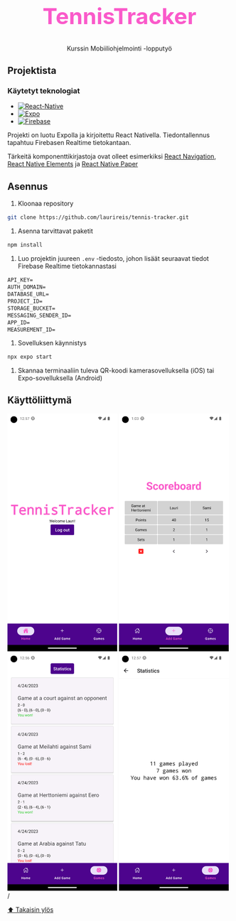 <div align="center">
  <h1 style="color: #fa5aca; font-size: 50px; font-weight: bold;">TennisTracker</h1>
  <p>Kurssin Mobiiliohjelmointi -lopputyö
</div>

## Projektista

### Käytetyt teknologiat
- [![React-Native][React-Native]][React-Native-url]
- [![Expo][Expo]][Expo-url]
- [![Firebase][Firebase]][Firebase-url]

Projekti on luotu Expolla ja kirjoitettu React Nativella. Tiedontallennus tapahtuu Firebasen Realtime tietokantaan.

Tärkeitä komponenttikirjastoja ovat olleet esimerkiksi [React Navigation][React-Navigation-url], [React Native Elements][React-Native-Elements-url] ja [React Native Paper][React-Native-Paper-url]

## Asennus
1. Kloonaa repository
  ```sh
  git clone https://github.com/laurireis/tennis-tracker.git
  ```
1. Asenna tarvittavat paketit
  ```sh
  npm install
  ```
1. Luo projektin juureen `.env` -tiedosto, johon lisäät seuraavat tiedot Firebase Realtime tietokannastasi
```
API_KEY=
AUTH_DOMAIN=
DATABASE_URL=
PROJECT_ID=
STORAGE_BUCKET=
MESSAGING_SENDER_ID=
APP_ID=
MEASUREMENT_ID=
```
1. Sovelluksen käynnistys
```sh
npx expo start
```
1. Skannaa terminaaliin tuleva QR-koodi kamerasovelluksella (iOS) tai Expo-sovelluksella (Android)

## Käyttöliittymä
<p float="left">
<img src="src/img/home.png" width="49%" height="49%" />
<img src="src/img/game.png" width="49%" height="49%" />
<img src="src/img/games.png" width="49%" height="49%" />
<img src="src/img/stats.png" width="49%" height="49%"> /
</p>

[⬆️ Takaisin ylös](#projektista)
<!-- MARKDOWN LINKS & IMAGES -->
<!-- https://www.markdownguide.org/basic-syntax/#reference-style-links -->
[React-Native]: https://img.shields.io/badge/react_native-%2320232a.svg?style=for-the-badge&logo=react&logoColor=%2361DAFB
[React-Native-url]: https://reactnative.dev/
[Expo]: https://img.shields.io/badge/expo-1C1E24?style=for-the-badge&logo=expo&logoColor=#D04A37
[Expo-url]: https://expo.dev/ 
[Firebase]: https://img.shields.io/badge/firebase-%23039BE5.svg?style=for-the-badge&logo=firebase
[Firebase-url]: https://firebase.google.com/
[React-Navigation-url]: https://reactnavigation.org/
[React-Native-Elements-url]: https://reactnativeelements.com/
[React-Native-Paper-url]: https://reactnativepaper.com/
[node-url]: https://nodejs.org/en